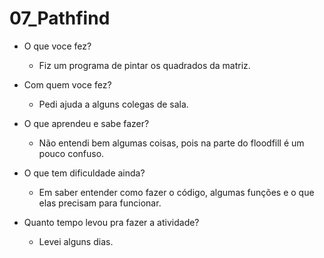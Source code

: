 # 07_Pathfind
-	O que voce fez?

    * Fiz um programa de pintar os quadrados da matriz.

-	Com quem voce fez?

    * Pedi ajuda a alguns colegas de sala.
-	O que aprendeu e sabe fazer?

    * Não entendi bem algumas coisas, pois na parte do floodfill é um pouco confuso.

-	O que tem dificuldade ainda?

    * Em saber entender como fazer o código, algumas funções e o que elas precisam para funcionar.

-	Quanto tempo levou pra fazer a atividade?

    * Levei alguns dias.